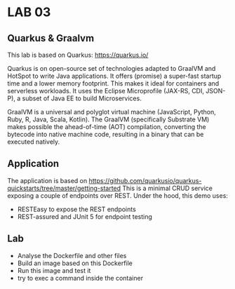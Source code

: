 # LAB 03

## Quarkus & Graalvm
This lab is based on Quarkus: https://quarkus.io/

Quarkus is on open-source set of technologies adapted to GraalVM and HotSpot to write Java applications. It offers (promise) a super-fast startup time and a lower memory footprint. This makes it ideal for containers and serverless workloads. It uses the Eclipse Microprofile (JAX-RS, CDI, JSON-P), a subset of Java EE to build Microservices.

GraalVM is a universal and polyglot virtual machine (JavaScript, Python, Ruby, R, Java, Scala, Kotlin). The GraalVM (specifically Substrate VM) makes possible the ahead-of-time (AOT) compilation, converting the bytecode into native machine code, resulting in a binary that can be executed natively.


## Application

The application is based on https://github.com/quarkusio/quarkus-quickstarts/tree/master/getting-started 
This is a minimal CRUD service exposing a couple of endpoints over REST.
Under the hood, this demo uses:
- RESTEasy to expose the REST endpoints
- REST-assured and JUnit 5 for endpoint testing

## Lab

* Analyse the Dockerfile and other files
* Build an image based on this Dockerfile 
* Run this image and test it
* try to exec a command inside the container
